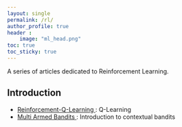```yaml
---
layout: single
permalink: /rl/
author_profile: true
header :
    image: "ml_head.png"
toc: true
toc_sticky: true
---
```


A series of articles dedicated to Reinforcement Learning.

## Introduction 

* [Reinforcement-Q-Learning ](https://mohameddhaoui.github.io/reinforcementlearning/qlearning/) : Q-Learning
* [Multi Armed Bandits ](https://mohameddhaoui.github.io/reinforcementlearning/cbandits/) : Introduction to contextual bandits



